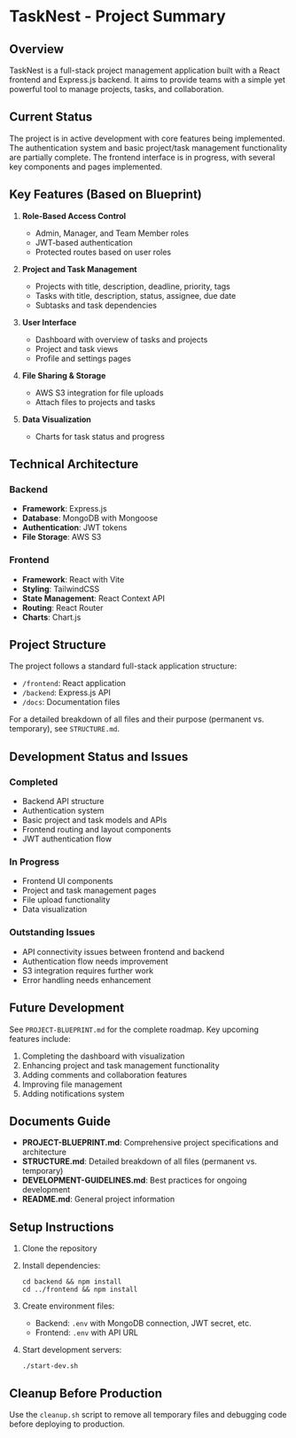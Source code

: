 # TaskNest - Project Summary

## Overview

TaskNest is a full-stack project management application built with a React frontend and Express.js backend. It aims to provide teams with a simple yet powerful tool to manage projects, tasks, and collaboration.

## Current Status

The project is in active development with core features being implemented. The authentication system and basic project/task management functionality are partially complete. The frontend interface is in progress, with several key components and pages implemented.

## Key Features (Based on Blueprint)

1. **Role-Based Access Control**
   - Admin, Manager, and Team Member roles
   - JWT-based authentication
   - Protected routes based on user roles

2. **Project and Task Management**
   - Projects with title, description, deadline, priority, tags
   - Tasks with title, description, status, assignee, due date
   - Subtasks and task dependencies

3. **User Interface**
   - Dashboard with overview of tasks and projects
   - Project and task views
   - Profile and settings pages

4. **File Sharing & Storage**
   - AWS S3 integration for file uploads
   - Attach files to projects and tasks

5. **Data Visualization**
   - Charts for task status and progress

## Technical Architecture

### Backend
- **Framework**: Express.js
- **Database**: MongoDB with Mongoose
- **Authentication**: JWT tokens
- **File Storage**: AWS S3

### Frontend
- **Framework**: React with Vite
- **Styling**: TailwindCSS
- **State Management**: React Context API
- **Routing**: React Router
- **Charts**: Chart.js

## Project Structure

The project follows a standard full-stack application structure:

- `/frontend`: React application
- `/backend`: Express.js API
- `/docs`: Documentation files

For a detailed breakdown of all files and their purpose (permanent vs. temporary), see `STRUCTURE.md`.

## Development Status and Issues

### Completed
- Backend API structure
- Authentication system
- Basic project and task models and APIs
- Frontend routing and layout components
- JWT authentication flow

### In Progress
- Frontend UI components
- Project and task management pages
- File upload functionality
- Data visualization

### Outstanding Issues
- API connectivity issues between frontend and backend
- Authentication flow needs improvement
- S3 integration requires further work
- Error handling needs enhancement

## Future Development

See `PROJECT-BLUEPRINT.md` for the complete roadmap. Key upcoming features include:

1. Completing the dashboard with visualization
2. Enhancing project and task management functionality
3. Adding comments and collaboration features
4. Improving file management
5. Adding notifications system

## Documents Guide

- **PROJECT-BLUEPRINT.md**: Comprehensive project specifications and architecture
- **STRUCTURE.md**: Detailed breakdown of all files (permanent vs. temporary)
- **DEVELOPMENT-GUIDELINES.md**: Best practices for ongoing development
- **README.md**: General project information

## Setup Instructions

1. Clone the repository
2. Install dependencies:
   ```
   cd backend && npm install
   cd ../frontend && npm install
   ```
3. Create environment files:
   - Backend: `.env` with MongoDB connection, JWT secret, etc.
   - Frontend: `.env` with API URL
   
4. Start development servers:
   ```
   ./start-dev.sh
   ```
   
## Cleanup Before Production

Use the `cleanup.sh` script to remove all temporary files and debugging code before deploying to production.
